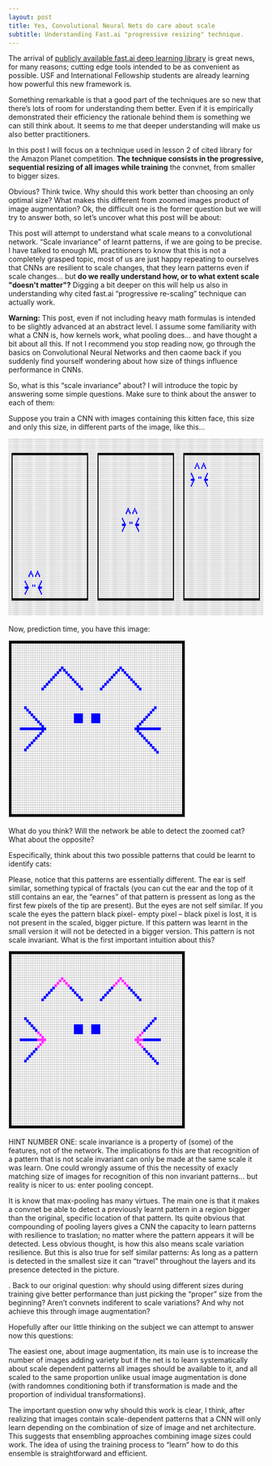 ```yaml
---
layout: post
title: Yes, Convolutional Neural Nets do care about scale
subtitle: Understanding Fast.ai "progressive resizing" technique. 
---
```


The arrival of  [publicly available fast.ai deep learning library](https://github.com/fastai/fastai/tree/master/courses/dl1) is great news, for many reasons; cutting edge tools intended to be as convenient as possible. USF  and International Fellowship students are already learning how powerful this new framework is.

Something remarkable is that a good part of the techniques are so new that there’s lots of room for understanding them better. Even if it is empirically demonstrated their efficiency the rationale behind them is something we can still think about. It seems to me that deeper understanding will make us also better practitioners.

In this post I will focus on a technique used in lesson 2 of cited library for the Amazon Planet competition. **The technique consists in the progressive, sequential resizing of all images while training** the convnet, from smaller to bigger sizes.

Obvious? Think twice. Why should this work better than choosing an only optimal size?  What makes this different from zoomed images product of image augmentation? Ok, the difficult one is the former question but we will try to answer both, so let’s uncover what this post will be about:

This post will attempt to understand what scale means to a convolutional network. “Scale invariance” of learnt patterns, if we are going to be precise. I have talked to enough ML practitioners to know that this is not a completely grasped topic, most of us are just happy repeating to ourselves that CNNs are resilient to scale changes, that they learn patterns even if scale changes… but **do we really understand how, or to what extent scale "doesn't matter"?** 
Digging a bit deeper on this will help us also in understanding why cited fast.ai “progressive re-scaling” technique can actually work.

**Warning:** This post, even if not including heavy math formulas is intended to be slightly advanced at an abstract level. I assume some familiarity with what a CNN is, how kernels work, what pooling does… and have thought a bit about all this. If not I recommend you stop reading now, go through the basics  on Convolutional Neural Networks and then caome back if you suddenly find yourself wondering about how size of things influence performance in CNNs.

So, what is this “scale invariance” about? I will introduce the topic by answering some simple questions. Make sure to think about the answer to each of them:

Suppose you  train a CNN with images containing this kitten face, this size and only this size, in different parts of the image, like this…


<img src="/img/imagenes1.PNG" height="350" width="850"> 

Now, prediction time, you have this image:

<img src="/img/imagenes2.PNG" height="350" width="350"> 

What do you think? Will the network be able to detect the zoomed cat? What about the opposite?

Especifically, think about  this two possible patterns that could be learnt to identify cats:


Please, notice that this patterns are essentially different. The ear is self similar, something typical of fractals (you can cut the ear and the top of it still contains an ear, the “earnes” of that pattern is pressent as long as the first few pixels of the tip are present). But the eyes are not self similar. If you scale the eyes the pattern black pixel- empty pixel – black pixel is lost, it is not present in the scaled, bigger picture. If this pattern was learnt in the small version it will not be detected in  a bigger version. This pattern is not scale invariant. What is the first important intuition about this? 

<img src="/img/imagenes3.PNG" height="350" width="350"> 


HINT NUMBER ONE: scale invariance is a property of (some) of the features, not of the network. The implications fo this are that recognition of a pattern that is not scale invariant can only be made at the same scale it was learn. One could wrongly assume of this the necessity of exacly matching size  of images for recognition of this non invariant patterns… but reality is nicer to us: enter pooling concept.

It is know that max-pooling has many virtues. The main one is that it makes a convnet be able to detect a previously learnt pattern in a region bigger than the original, specific location of that pattern. Its quite obvious that compounding of pooling layers gives a CNN the capacity to learn patterns with resilience to  traslation; no matter where the pattern appears it will be detected. Less obvious thought, is how this also means scale variation resilience. But this is also true for self similar patterns: As long as a pattern is detected in the smallest size it can “travel” throughout the layers and its presence detected in the picture. 

. Back to our original question: why should using different sizes during training give better performance than just picking the “proper” size from the beginning? Aren’t convnets indiferent to scale variations? And why not achieve this through image augmentation?

Hopefully after our little thinking on the subject we can attempt to answer now this questions: 

The easiest one, about image augmentation, its main use is to increase the number of images adding variety but if the net is to learn systematically about scale dependent patterns all images should be available to it, and all scaled to the same proportion unlike usual image augmentation is done (with randomnes conditioning both if transformation is made and the proportion of individual transformations).

The important question onw why should this work is clear, I think, after realizing that images contain scale-dependent patterns that a CNN will only learn depending on the combination of size of image and  net architecture. This suggests that ensembling approaches combining image sizes could work. The idea of using the training process to “learn” how to do this ensemble is straightforward and efficient.
